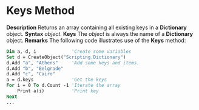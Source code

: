 
# Keys Method



 **Description**
Returns an array containing all existing keys in a  **Dictionary** object.
 **Syntax**
 _object_. **Keys**
The  _object_ is always the name of a **Dictionary** object.
 **Remarks**
The following code illustrates use of the  **Keys** method:



```vb
Dim a, d, i             'Create some variables
Set d = CreateObject("Scripting.Dictionary")
d.Add "a", "Athens"     'Add some keys and items.
d.Add "b", "Belgrade"
d.Add "c", "Cairo"
a = d.keys              'Get the keys
For i = 0 To d.Count -1 'Iterate the array
    Print a(i)          'Print key
Next
...


```

